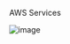 AWS Services

![image](https://user-images.githubusercontent.com/46215433/228880924-8f945f84-12f1-4512-99d1-6a94269c5b3b.png)

